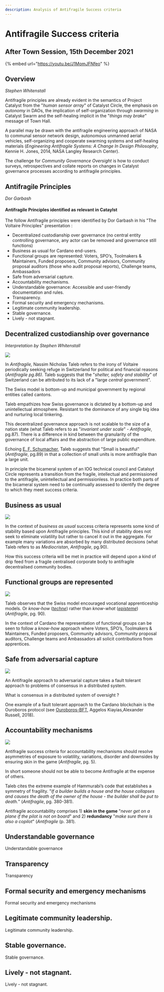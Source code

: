 ```yaml
---
description: Analysis of Antifragile Success criteria
---
```


# Antifragile Success criteria

## After Town Session, 15th December 2021

{% embed url="https://youtu.be/J1MomJFNfeo" %}

## Overview

_Stephen Whitenstall_

Antifragile principles are already evident in the semantics of Project Catalyst from the "_human sensor array_" of Catalyst Circle, the emphasis on _autonomy_ in DAOs, the implication of self-organization through _swarming_ in Catalyst Swarm and the self-healing implicit in the "_things may brake_" message of Town Hall.&#x20;

A parallel may be drawn with the antifragile engineering approach of NASA to communal sensor network design, autonomous unmanned aerial vehicles, self-organizing and cooperate swarming systems and self-healing materials (_Engineering Antifragile Systems: A Change In Design Philosophy_, Kennie H. Jones, 2014, NASA Langley Research Center).

The challenge for _Community Governance Oversight_ is how to conduct surveys, retrospectives and collate reports on changes in Catalyst governance processes according to antifragile principles.

## Antifragile Principles

_Dor Garbash_

#### &#x20;Antifragile Principles identified as relevant in Cataylst&#x20;

The follow Antifragile principles were identified by Dor Garbash in his "The Voltaire Principles" presentation :

* Decentralized custodianship over governance (no central entity controlling governance, any actor can be removed and governance still functions)
* Business as usual for Cardano end-users.
* Functional groups are represented: Voters, SPO’s, Toolmakers & Maintainers, Funded proposers, Community advisors, Community proposal auditors (those who audit proposal reports), Challenge teams, Ambassadors
* Safe from adversarial capture.
* Accountability mechanisms.
* Understandable governance: Accessible and user-friendly documentation and rules.
* Transparency.
* Formal security and emergency mechanisms.
* Legitimate community leadership.
* Stable governance.
* Lively - not stagnant.

## Decentralized custodianship over governance&#x20;

_Interpretation by Stephen Whitenstall_

![](<../.gitbook/assets/2021-12-16 (1) (1).png>)

In _Antifragile,_ Nassim Nicholas Taleb refers to the irony of Voltaire periodically seeking refuge in Switzerland for political and financial reasons (_Antifragile pg.86)._ Taleb suggests that the "_shelter, safety and stability_" of Switzerland can be attributed to its lack of a "large _central_ government".

The Swiss model is bottom-up and municipal government by regional entities called cantons.

Taleb empathizes how Swiss governance is dictated by a bottom-up and unintellectual atmosphere. Resistant to the dominance of any single big idea and nurturing local tinkering.

This decentralized governance approach is not scalable to the size of a nation state (what Taleb refers to as "_invariant under scale_" - _Antifragile_, pg.87). There is a difference in kind between the granularity of the governance of local affairs and the abstraction of large public expenditure.

Echoing [E. F. Schumacher](https://en.wikipedia.org/wiki/Small\_Is\_Beautiful), Taleb suggests that "Small is beautiful" (_Antifragile_, pg.89) in that a collection of small units is more antifragile than a large unit.&#x20;

In principle the bicameral system of an IOG technical council and Catalsyt Circle represents a transition from the fragile, intellectual and permissioned to the antifragile, unintellectual and permissionless.  In practice both parts of the bicameral system need to be continually assessed to identify the degree to which they meet success criteria.&#x20;

## Business as usual&#x20;

![](<../.gitbook/assets/2021-12-16 (1).png>)

In the context of _business as usual_ success criteria represents some kind of stability based upon Antifragile principles. This kind of stability does not seek to eliminate volatility but rather to cancel it out in the aggregate. For example many variations are absorbed by many distributed decisions (what Taleb refers to as _Mediocristan_, _Antifragile_, pg.90).

How this success criteria will be met in practice will depend upon a kind of drip feed from a fragile centralised corporate body to antifragile decentrailsed community bodies.

## Functional groups are represented

![](<../.gitbook/assets/2021-12-16 (2).png>)

Taleb observes that the Swiss model encouraged vocational apprenticeship models. Or _know-how_ ([_techne_](https://en.wikipedia.org/wiki/Techne)) rather than _know-what_ ([_episteme_](https://en.wikipedia.org/wiki/Episteme))(_Antifragile_, pg. 90).

In the context of Cardano the representation of functional groups can be seen to follow a _know-how_ approach where Voters, SPO’s, Toolmakers & Maintainers, Funded proposers, Community advisors, Community proposal auditors, Challenge teams and Ambassadors all solicit contributions from apprentices.

## Safe from adversarial capture

![](<../.gitbook/assets/2021-12-16 (3).png>)

An Antifragile approach to adversarial capture takes a fault tolerant approach to problems of consensus in a distributed system.&#x20;

What is consensus in a distributed system of oversight ?

One example of a fault tolerant approach to the Cardano blockchain is the Ouroboros protocol (see [Ouroboros-BFT](https://iohk.io/en/research/library/papers/ouroboros-bfta-simple-byzantine-fault-tolerant-consensus-protocol/), Aggelos Kiayias,Alexander Russell, 2018).

## Accountability mechanisms

![](<../.gitbook/assets/2021-12-16 (4).png>)

Antifragile success criteria for accountability mechanisms should resolve asymmetries of exposure to volatility, variations, disorder and downsides by ensuring skin in the game (_Antifragile_, pg. 5).

In short someone should not be able to become Antifragile at the expense of others.

Taleb cites the extreme example of Hammurabi’s code that establishes a symmetry of fragility. "_If a builder builds a house and the house collapses and causes the death of the owner of the house - the builder shall be put to death._"  (_Antifragile_, pg. 380-381).&#x20;

Antifragile accountability comprises 1) **skin in the game** "_never get on a plane if the pilot is not on board_" and 2) **redundancy** "_make sure there is also a copilot_" (_Antifragile_ (p. 381).

## Understandable governance

Understandable governance

## Transparency

Transparency

## Formal security and emergency mechanisms

Formal security and emergency mechanisms

## Legitimate community leadership.

Legitimate community leadership.

## Stable governance.

Stable governance.

## Lively - not stagnant.

Lively - not stagnant.

















